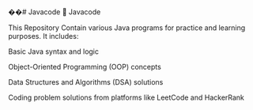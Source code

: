 ��#   J a v a c o d e 
 
 📘 Javacode


This Repository Contain various Java programs for practice and learning purposes. It includes:



Basic Java syntax and logic



Object-Oriented Programming (OOP) concepts



Data Structures and Algorithms (DSA) solutions



Coding problem solutions from platforms like LeetCode and HackerRank
